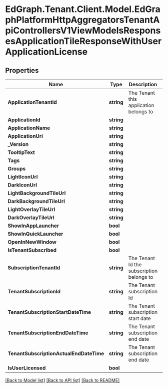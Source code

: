 # EdGraph.Tenant.Client.Model.EdGraphPlatformHttpAggregatorsTenantApiControllersV1ViewModelsResponsesApplicationTileResponseWithUserApplicationLicense

## Properties

Name | Type | Description | Notes
------------ | ------------- | ------------- | -------------
**ApplicationTenantId** | **string** | The Tenant this application belongs to | [optional] 
**ApplicationId** | **string** |  | [optional] 
**ApplicationName** | **string** |  | [optional] 
**ApplicationUri** | **string** |  | [optional] 
**_Version** | **string** |  | [optional] 
**TooltipText** | **string** |  | [optional] 
**Tags** | **string** |  | [optional] 
**Groups** | **string** |  | [optional] 
**LightIconUrl** | **string** |  | [optional] 
**DarkIconUrl** | **string** |  | [optional] 
**LightBackgroundTileUrl** | **string** |  | [optional] 
**DarkBackgroundTileUrl** | **string** |  | [optional] 
**LightOverlayTileUrl** | **string** |  | [optional] 
**DarkOverlayTileUrl** | **string** |  | [optional] 
**ShowInAppLauncher** | **bool** |  | [optional] 
**ShowInQuickLauncher** | **bool** |  | [optional] 
**OpenInNewWindow** | **bool** |  | [optional] 
**IsTenantSubscribed** | **bool** |  | [optional] 
**SubscriptionTenantId** | **string** | The Tenant Id the subscription belongs to | [optional] 
**TenantSubscriptionId** | **string** | The Tenant subscription Id | [optional] 
**TenantSubscriptionStartDateTime** | **string** | The Tenant subscription start date | [optional] 
**TenantSubscriptionEndDateTime** | **string** | The Tenant subscription end date | [optional] 
**TenantSubscriptionActualEndDateTime** | **string** | The Tenant subscription end date | [optional] 
**IsUserLicensed** | **bool** |  | [optional] 

[[Back to Model list]](../README.md#documentation-for-models) [[Back to API list]](../README.md#documentation-for-api-endpoints) [[Back to README]](../README.md)


